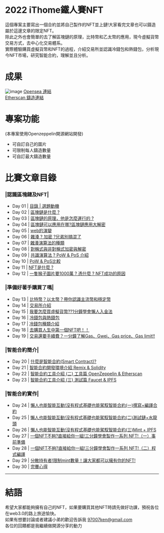 # 2022 iThome鐵人賽NFT

這個專案主要寫出一個合約並將自己製作的NFT並上鏈!大家看完文章也可以鑄造屬於這邊文章的限定NFT。  
除此之外也會簡單的去了解區塊鏈的原理，比特幣和乙太幣的應用，現今虛擬貨幣交易方式，去中心化交易體系。  
實際體驗購買虛擬貨幣和NFT的過程，介紹交易所並認識冷錢包和熱錢包，分析現今NFT市場，研究智能合約，理解並且分析。  

# 成果
![image](https://github.com/kai-1-k/IT_ironman/blob/master/Imma%20man%20NFT)
[Opensea 連結](https://opensea.io/collection/imma-man-nft)  
[Etherscan 鑄造連結](https://etherscan.io/address/0xfa21b2d4a50517b792e026c336205ac838c0524e#writeContract)
# 專案功能
(本專案使用Openzeppelin開源網站開發)
- 可自訂自己的圖片
- 可限制每人鑄造數量
- 可自訂最大鑄造數量

# 比賽文章目錄
 ### |認識區塊鏈及NFT|
- Day 01 | [目錄 | 選題動機](https://ithelp.ithome.com.tw/articles/10290452)
- Day 02 | [區塊鏈是什麼 ? ](https://ithelp.ithome.com.tw/articles/10290527)
- Day 03 | [區塊鏈的原理，他是怎麼運行的 ?](https://ithelp.ithome.com.tw/articles/10290812)
- Day 04 | [區塊鏈可以應用在哪?區塊鏈應用大解密](https://ithelp.ithome.com.tw/articles/10290891)
- Day 05 | [web的演變](https://ithelp.ithome.com.tw/articles/10290967)
- Day 06 | [雜湊 ? 加密 ?兄弟別搞混了](https://ithelp.ithome.com.tw/articles/10291006)
- Day 07 | [雜湊演算法的種類](https://ithelp.ithome.com.tw/articles/10291123)
- Day 08 | [對稱式與非對稱式加密與解密](https://ithelp.ithome.com.tw/articles/10291508)
- Day 09 | [共識演算法 ? PoW & PoS 介紹](https://ithelp.ithome.com.tw/articles/10291771)
- Day 10 | [PoW & PoS比較 ](https://ithelp.ithome.com.tw/articles/10293961)
- Day 11 | [NFT是什麼 ?](https://ithelp.ithome.com.tw/articles/10295416)
- Day 12 | [一隻猴子圖片要1000萬 ? 憑什麼 ? NFT成功的原因](https://ithelp.ithome.com.tw/articles/10296029)
### |準備好著手購買了嗎|
- Day 13 | [比特幣？以太幣？帶你認識主流幣和穩定幣](https://ithelp.ithome.com.tw/articles/10296177)
- Day 14 | [交易所介紹](https://ithelp.ithome.com.tw/articles/10299455)
- Day 15 | [我要怎麼買虛擬貨幣??1分鐘學會懶人入金法](https://ithelp.ithome.com.tw/articles/10296208) 
- Day 16 | [冷錢包與熱錢包](https://ithelp.ithome.com.tw/articles/10296753)
- Day 17 | [冷錢包種類介紹](https://ithelp.ithome.com.tw/articles/10299598)
- Day 18 | [去購買人生中第一個NFT吧！！](https://ithelp.ithome.com.tw/articles/10301602)
- Day 19 | [交易還要手續費？一分鐘了解Gas、Gwei、Gas price、Gas limit!!](https://ithelp.ithome.com.tw/articles/10300278)
### |智能合約簡介|
- Day 20 | [什麼是智能合約(Smart Contract)?](https://ithelp.ithome.com.tw/articles/10301563)
- Day 21 | [智能合約開發環境介紹 Remix & Solidity](https://ithelp.ithome.com.tw/articles/10302299)
- Day 22 | [智能合約工具介紹 (二) 工具篇 OpenZeppelin & Etherscan](https://ithelp.ithome.com.tw/articles/10302835)
- Day 23 | [智能合約工具介紹 (三) 測試篇 Faucet & IPFS](https://ithelp.ithome.com.tw/articles/10303354)
 ### |智能合約實作|
- Day 24 | [懶人也能智能互動!沒有程式基礎也能駕馭智能合約(一)撰寫+編譯合約](https://ithelp.ithome.com.tw/articles/10303865)
- Day 25 | [懶人也能智能互動!沒有程式基礎也能駕馭智能合約(二)測試鏈+水龍頭](https://ithelp.ithome.com.tw/articles/10304007)
- Day 26 | [懶人也能智能互動!沒有程式基礎也能駕馭智能合約(三)Mint + IPFS](https://ithelp.ithome.com.tw/articles/10304398)
- Day 27 | [一個NFT不夠?直接給你一組!三分鐘學會製作一系列 NFT!（一）事前準備](https://ithelp.ithome.com.tw/articles/10304900)
- Day 28 | [一個NFT不夠?直接給你一組!三分鐘學會製作一系列 NFT!（二）程式編譯](https://ithelp.ithome.com.tw/articles/10305449)
- Day 29 | [分散持有者!限制mint數量！讓大家都可以擁有你的NFT!](https://ithelp.ithome.com.tw/articles/10305449)
- Day 30 | [完賽心得](https://ithelp.ithome.com.tw/articles/10304555)

---
# 結語
希望大家都能夠擁有自己的NFT，如果要購買其他NFT時請先做好功課，預祝各位在web3.0的路上旅途愉快。  
如果有想要討論或者建議小弟的歡迎告訴我 97007ken@gmail.com  
各位的回饋都是我繼續做開源分享的動力
